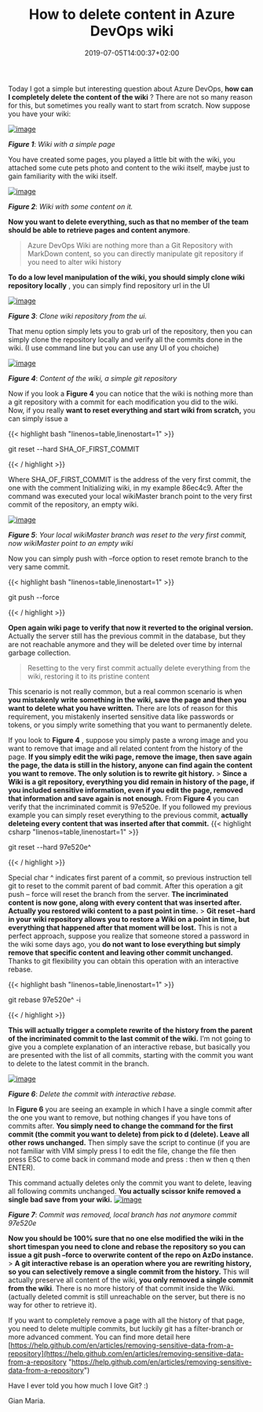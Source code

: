 ﻿---
title: "How to delete content in Azure DevOps wiki"
description: ""
date: 2019-07-05T14:00:37+02:00
draft: false
tags: [AzureDevOps]
categories: [Git]
---
Today I got a simple but interesting question about Azure DevOps,  **how can I completely delete the content of the wiki** ? There are not so many reason for this, but sometimes you really want to start from scratch. Now suppose you have your wiki:

[![image](https://www.codewrecks.com/blog/wp-content/uploads/2019/07/image_thumb-3.png "image")](https://www.codewrecks.com/blog/wp-content/uploads/2019/07/image-3.png)

 ***Figure 1***: *Wiki with a simple page*

You have created some pages, you played a little bit with the wiki, you attached some cute pets photo and content to the wiki itself, maybe just to gain familiarity with the wiki itself.

[![image](https://www.codewrecks.com/blog/wp-content/uploads/2019/07/image_thumb-4.png "image")](https://www.codewrecks.com/blog/wp-content/uploads/2019/07/image-4.png)

 ***Figure 2***: *Wiki with some content on it.*

 **Now you want to delete everything, such as that no member of the team should be able to retrieve pages and content anymore**.

> Azure DevOps Wiki are nothing more than a Git Repository with MarkDown content, so you can directly manipulate git repository if you need to alter wiki history

 **To do a low level manipulation of the wiki, you should simply clone wiki repository locally** , you can simply find repository url in the UI

[![image](https://www.codewrecks.com/blog/wp-content/uploads/2019/07/image_thumb-5.png "image")](https://www.codewrecks.com/blog/wp-content/uploads/2019/07/image-5.png)

 ***Figure 3***: *Clone wiki repository from the ui.*

That menu option simply lets you to grab url of the repository, then you can simply clone the repository locally and verify all the commits done in the wiki. (I use command line but you can use any UI of you choiche)

[![image](https://www.codewrecks.com/blog/wp-content/uploads/2019/07/image_thumb-6.png "image")](https://www.codewrecks.com/blog/wp-content/uploads/2019/07/image-6.png)

 ***Figure 4***: *Content of the wiki, a simple git repository*

Now if you look a  **Figure 4** you can notice that the wiki is nothing more than a git repository with a commit for each modification you did to the wiki. Now, if you really  **want to reset everything and start wiki from scratch,** you can simply issue a

{{< highlight bash "linenos=table,linenostart=1" >}}


git reset --hard SHA_OF_FIRST_COMMIT

{{< / highlight >}}

Where SHA\_OF\_FIRST\_COMMIT is the address of the very first commit, the one with the comment Initializing wiki, in my example 86ec4c9. After the command was executed your local wikiMaster branch point to the very first commit of the repository, an empty wiki.

[![image](https://www.codewrecks.com/blog/wp-content/uploads/2019/07/image_thumb-7.png "image")](https://www.codewrecks.com/blog/wp-content/uploads/2019/07/image-7.png)

 ***Figure 5***: *Your local wikiMaster branch was reset to the very first commit, now wikiMaster point to an empty wiki*

Now you can simply push with –force option to reset remote branch to the very same commit.

{{< highlight bash "linenos=table,linenostart=1" >}}


git push --force

{{< / highlight >}}

 **Open again wiki page to verify that now it reverted to the original version.** Actually the server still has the previous commit in the database, but they are not reachable anymore and they will be deleted over time by internal garbage collection.

> Resetting to the very first commit actually delete everything from the wiki, restoring it to its pristine content

This scenario is not really common, but a real common scenario is when  **you mistakenly write something in the wiki, save the page and then you want to delete what you have written.** There are lots of reason for this requirement, you mistakenly inserted sensitive data like passwords or tokens, or you simply write something that you want to permanently delete.

If you look to  **Figure 4** , suppose you simply paste a wrong image and you want to remove that image and all related content from the history of the page.  **If you simply edit the wiki page, remove the image, then save again the page, the data is still in the history, anyone can find again the content you want to remove. The only solution is to rewrite git history.** >  **Since a Wiki is a git repository, everything you did remain in history of the page, if you included sensitive information, even if you edit the page, removed that information and save again is not enough.** From  **Figure 4** you can verify that the incriminated commit is 97e520e. If you followed my previous example you can simply reset everything to the previous commit,  **actually deleteing every content that was inserted after that commit.** {{< highlight csharp "linenos=table,linenostart=1" >}}


git reset --hard 97e520e^

{{< / highlight >}}

Special char ^ indicates first parent of a commit, so previous instruction tell git to reset to the commit parent of bad commit. After this operation a git push – force will reset the branch from the server. **The incriminated content is now gone, along with every content that was inserted after. Actually you restored wiki content to a past point in time.** >  **Git reset –hard in your wiki repository allows you to restore a Wiki on a point in time, but everything that happened after that moment will be lost.** This is not a perfect approach, suppose you realize that someone stored a password in the wiki some days ago, you  **do not want to lose everything but simply remove that specific content and leaving other commit unchanged.** Thanks to git flexibility you can obtain this operation with an interactive rebase.

{{< highlight bash "linenos=table,linenostart=1" >}}


git rebase 97e520e^ -i

{{< / highlight >}}

 **This will actually trigger a complete rewrite of the history from the parent of the incriminated commit to the last commit of the wiki.** I’m not going to give you a complete explanation of an interactive rebase, but basically you are presented with the list of all commits, starting with the commit you want to delete to the latest commit in the branch.

[![image](https://www.codewrecks.com/blog/wp-content/uploads/2019/07/image_thumb-8.png "image")](https://www.codewrecks.com/blog/wp-content/uploads/2019/07/image-8.png)

 ***Figure 6***: *Delete the commit with interactive rebase.*

In  **Figure 6** you are seeing an example in which I have a single commit after the one you want to remove, but nothing changes if you have tons of commits after.  **You simply need to change the command for the first commit (the commit you want to delete) from pick to d (delete). Leave all other rows unchanged.** Then simply save the script to continue (if you are not familiar with VIM simply press I to edit the file, change the file then press ESC to come back in command mode and press : then w then q then ENTER).

This command actually deletes only the commit you want to delete, leaving all following commits unchanged.  **You actually scissor knife removed a single bad save from your wiki.** [![image](https://www.codewrecks.com/blog/wp-content/uploads/2019/07/image_thumb-9.png "image")](https://www.codewrecks.com/blog/wp-content/uploads/2019/07/image-9.png)

 ***Figure 7***: *Commit was removed, local branch has not anymore commit 97e520e*

 **Now you should be 100% sure that no one else modified the wiki in the short timespan you need to clone and rebase the repository so you can issue a git push –force to overwrite content of the repo on AzDo instance.** >  **A git interactive rebase is an operation where you are rewriting history, so you can selectively remove a single commit from the history.** This will actually preserve all content of the wiki,  **you only removed a single commit from the wiki**. There is no more history of that commit inside the Wiki. (actually deleted commit is still unreachable on the server, but there is no way for other to retrieve it).

If you want to completely remove a page with all the history of that page, you need to delete multiple commits, but luckily git has a filter-branch or more advanced comment. You can find more detail here [https://help.github.com/en/articles/removing-sensitive-data-from-a-repository](https://help.github.com/en/articles/removing-sensitive-data-from-a-repository "https://help.github.com/en/articles/removing-sensitive-data-from-a-repository")

Have I ever told you how much I love Git? :)

Gian Maria.
